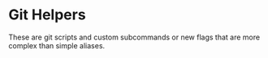 # Git Helpers

These are git scripts and custom subcommands or new flags that are more complex than simple aliases.
